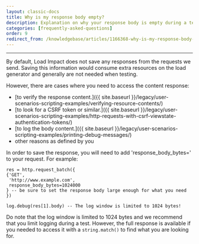 ```yaml
---
layout: classic-docs
title: Why is my response body empty?
description: Explanation on why your response body is empty during a test
categories: [frequently-asked-questions]
order: 9
redirect_from: /knowledgebase/articles/1166368-why-is-my-response-body-empty
---
```


***


By default, Load Impact does not save any responses from the requests we send.  Saving this information would consume extra resources on the load generator and generally are not needed when testing.

However, there are cases where you need to access the content response:
- [to verify the response content.]({{ site.baseurl }}/legacy/user-scenarios-scripting-examples/verifying-resource-contents/)
- [to look for a CSRF token or similar.]({{ site.baseurl }}/legacy/user-scenarios-scripting-examples/http-requests-with-csrf-viewstate-authentication-tokens/)
- [to log the body content.]({{ site.baseurl }}/legacy/user-scenarios-scripting-examples/printing-debug-messages/)
- other reasons as defined by you

In order to save the response, you will need to add 'response_body_bytes=' to your request.  For example:
```
res = http.request_batch({
{'GET',
 'http://www.example.com',
 response_body_bytes=1024000
} -- be sure to set the response body large enough for what you need
})

log.debug(res[1].body) -- The log window is limited to 1024 bytes!
```

Do note that the log window is limited to 1024 bytes and we recommend that you limit logging during a test.  However, the full response is available if you needed to access it with a `string.match()` to find what you are looking for.
